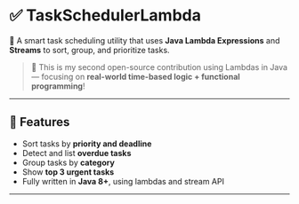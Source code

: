 # ✅ TaskSchedulerLambda

🚀 A smart task scheduling utility that uses **Java Lambda Expressions** and **Streams** to sort, group, and prioritize tasks.

> 🎯 This is my second open-source contribution using Lambdas in Java — focusing on **real-world time-based logic + functional programming**!

---

## 🔧 Features

- Sort tasks by **priority and deadline**
- Detect and list **overdue tasks**
- Group tasks by **category**
- Show **top 3 urgent tasks**
- Fully written in **Java 8+**, using lambdas and stream API

---
